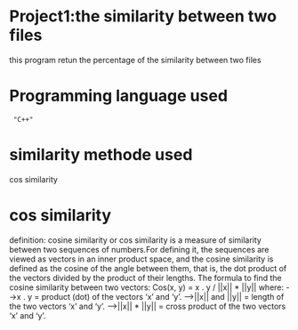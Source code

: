 # Project1:the similarity between two files
this program retun the percentage of the similarity between two files
# Programming language used
     "C++"
# similarity methode used
cos similarity
# cos similarity
definition:
     cosine similarity or cos similarity is a measure of similarity between two sequences of numbers.For defining it, the sequences are viewed as vectors in an inner product space, and the cosine similarity is defined as the cosine of the angle between them, that is, the dot product of the vectors divided by the product of their lengths.
 The formula to find the cosine similarity between two vectors:
     Cos(x, y) = x . y / ||x|| * ||y||
   where:
 -->x . y = product (dot) of the vectors ‘x’ and ‘y’.
 -->||x|| and ||y|| = length of the two vectors ‘x’ and ‘y’.
 -->||x|| * ||y|| = cross product of the two vectors ‘x’ and ‘y’.
 
